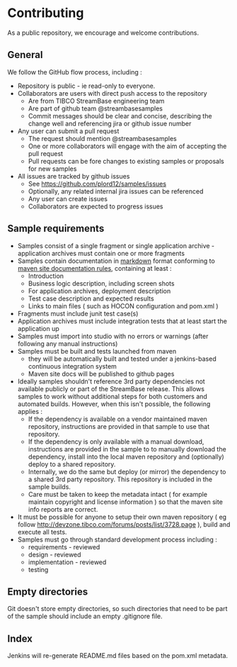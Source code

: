 # Contributing

As a public repository, we encourage and welcome contributions.  

## General

We follow the GitHub flow process, including :

* Repository is public - ie read-only to everyone.
* Collaborators are users with direct push access to the repository
    * Are from TIBCO StreamBase engineering team
    * Are part of github team @streambasesamples
    * Commit messages should be clear and concise, describing the change well and referencing jira or github issue number
* Any user can submit a pull request
    * The request should mention @streambasesamples
    * One or more collaborators will engage with the aim of accepting the pull request
    * Pull requests can be fore changes to existing samples or proposals for new samples
* All issues are tracked by github issues
    * See https://github.com/plord12/samples/issues
    * Optionally, any related internal jira issues can be referenced
    * Any user can create issues
    * Collaborators are expected to progress issues

## Sample requirements

* Samples consist of a single fragment or single application archive - application archives must contain one or more fragments
* Samples contain documentation in [markdown](https://guides.github.com/features/mastering-markdown/) format conforming to [maven site documentation rules](https://maven.apache.org/guides/mini/guide-site.html), containing at least :
    * Introduction
    * Business logic description, including screen shots
    * For application archives, deployment description
    * Test case description and expected results
    * Links to main files ( such as HOCON configuration and pom.xml )
* Fragments must include junit test case(s)
* Application archives must include integration tests that at least start the application up
* Samples must import into studio with no errors or warnings (after following any manual instructions)
* Samples must be built and tests launched from maven
  * they will be automatically built and tested under a jenkins-based continuous integration system
  * Maven site docs will be published to github pages
* Ideally samples shouldn't reference 3rd party dependencies not available publicly or part of the StreamBase release. 
    This allows samples to work without additional steps for both customers and automated builds.  However, when this isn't possible, the following applies : 
    * If the dependency is available on a vendor maintained maven repository, instructions are provided in that sample to use that repository.
    * If the dependency is only available with a manual download, instructions are provided in the sample to to manually download the dependency, install into 
    the local maven repository and (optionally) deploy to a shared repository.
    * Internally, we do the same but deploy (or mirror) the dependency to a shared 3rd party repository. This repository is included in the sample builds.
    * Care must be taken to keep the metadata intact ( for example maintain copyright and license information ) so that the maven site info reports are correct.
* It must be possible for anyone to setup their own maven repository ( eg follow http://devzone.tibco.com/forums/posts/list/3728.page ), build and execute all tests.
* Samples must go through standard development process including :
  * requirements - reviewed
  * design - reviewed
  * implementation - reviewed
  * testing

## Empty directories

Git doesn't store empty directories, so such directories that need to be part of the sample should include an empty .gitignore file.

## Index

Jenkins will re-generate README.md files based on the pom.xml metadata.